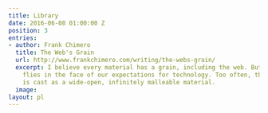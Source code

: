 ```yaml
---
title: Library
date: 2016-06-08 01:00:00 Z
position: 3
entries:
- author: Frank Chimero
  title: The Web's Grain
  url: http://www.frankchimero.com/writing/the-webs-grain/
  excerpt: I believe every material has a grain, including the web. But this assumption
    flies in the face of our expectations for technology. Too often, the internet
    is cast as a wide-open, infinitely malleable material.
  image: 
layout: pl
---
```


